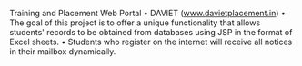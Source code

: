 Training and Placement Web Portal
• DAVIET (www.davietplacement.in)
• The goal of this project is to offer a unique functionality that allows students' records to be obtained from databases using JSP in the format of Excel sheets. • Students who register on the internet will receive all notices in their mailbox dynamically. 
